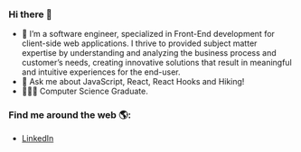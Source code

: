### Hi there 👋

- 🔭 I’m a software engineer, specialized in Front-End development for client-side web applications. I thrive to provided subject matter expertise by understanding and analyzing the business process and customer’s needs, creating innovative solutions that result in meaningful and intuitive experiences for the end-user.
- 💬 Ask me about JavaScript, React, React Hooks and Hiking!
- 👩🏼‍💻 Computer Science Graduate.

### Find me around the web 🌎:
- <a href="https://www.linkedin.com/in/angelajraymond">LinkedIn</a>
